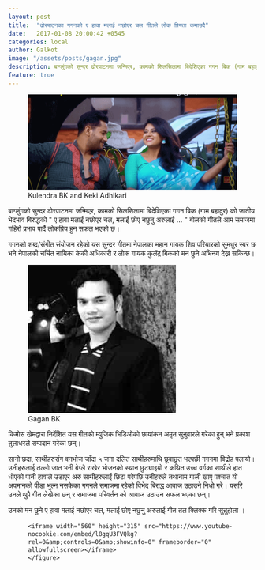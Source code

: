 ```yaml
---
layout: post
title:  "ढोरपाटनका गगनको ए हावा मलाई नछोएर चल गीतले लोक प्रियता कमाउदै"
date:   2017-01-08 20:00:42 +0545
categories: local
author: Galkot
image: "/assets/posts/gagan.jpg"
description: बाग्लुंगको सुन्दर ढोरपाटनमा जन्मिएर, कामको सिलसिलामा बिदेशिएका गगन बिक (गाम बहादुर) को जातीय भेदभाव बिरुद्धको  " ए हावा मलाई नछोएर चल, मलाई छोए नछुनु अरुलाई ... " बोलको गीतले आम समाजमा गहिरो प्रभाव पार्दै लोकप्रिय हुन सफल भएको छ। ...| Galkot News, Khabar, Information
feature: true
---
```


 
<figure><img src="/assets/posts/hawa.png" align="middle;"><figcaption>Kulendra BK and Keki Adhikari</figcaption></figure>

बाग्लुंगको सुन्दर ढोरपाटनमा जन्मिएर, कामको सिलसिलामा बिदेशिएका गगन बिक (गाम बहादुर) को जातीय भेदभाव बिरुद्धको  " ए हावा मलाई नछोएर चल, मलाई छोए नछुनु अरुलाई ... " बोलको गीतले आम समाजमा गहिरो प्रभाव पार्दै लोकप्रिय हुन सफल भएको छ।

गगनको शब्द/संगीत संयोजन  रहेको यस सुन्दर गीतमा नेपालका महान गायक शिव परियारको सुमधुर स्वर छ भने नेपालकी चर्चित नायिका केकी अधिकारी र लोक गायक कुलेंद्र बिकको मन छुने अभिनय देख्न सकिन्छ।

<figure><img src="/assets/posts/gagan.jpg" align="middle;"><figcaption>Gagan BK</figcaption></figure>

किमोस खेमद्वारा निर्देशित यस गीतको म्युजिक भिडिओको छायांकन अमृत सुनुवारले गरेका हुन् भने प्रकाश तुलाधरले सम्पदान गरेका छन्। 

सानो छदा, साथीहरुसंग वनभोज जाँदा ५ जना दलित साथीहरुमाथि छूवाछुत भएपछी गगनमा  विद्रोह पलायो।
उनीहरुलाई तल्लो जात भनी बेग्लै  राखेर भोजनको स्थान छुट्याइयो र  कथित उच्च वर्गका साथीले हात धोएको पानी हावाले उडाएर अरु साथीहरुलाई छिटा परेपछि उनीहरुले तथानाम गाली खाए पश्चात यो अपमानको पीडा भुल्न नसकेका गगनले समाजमा रहेको विभेद बिरुद्ध आवाज उठाउने निधो गरे।
यसरि उनले थुप्रै गीत लेखेका छन् र समाजमा परिवर्तन को आवाज उठाउन सफल भएका छन्।

उनको मन छुने  ए हावा मलाई नछोएर चल, मलाई छोए नछुनु अरुलाई गीत तल क्लिक्क गरि सुन्नुहोला ।


<div class="abc">
	<figure class="op-interactive">
  
	<iframe width="560" height="315" src="https://www.youtube-nocookie.com/embed/l8gqU3FVQkg?rel=0&amp;controls=0&amp;showinfo=0" frameborder="0" allowfullscreen></iframe>
	</figure>
</div>


